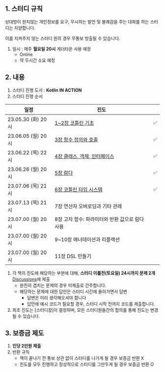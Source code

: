 ## 1. 스터디 규칙

상대방이 원치않는 개인정보를 요구, 무시하는 발언 및 불쾌감을 주는 대화를 하는 스터디는 지양합니다.

이를 지켜주지 않는 스터디 원의 경우 무통보 방출될 수 있습니다.

1. 일시 : 매주 **월요일 20시** 게더타운 사용 예정 
    - Online
    - 약 두시간 소요 예정


## 2. 내용

1. 스터디 진행 도서 : **Kotlin IN ACTION**
2. 스터디 진행 순서 
    
| 일정 | 진도 |  |
| --- | --- | --- |
| 23.05.30 (화) 20시 | [1~2장 코틀린 기초](https://github.com/orgs/kotlin-books-study/discussions/1) |✅|
| 23.06.05 (월) 20시 | [3장 함수 정의와 호출](https://github.com/orgs/kotlin-books-study/discussions/2) |✅|
| 23.06.22 (목) 22시 | [4장 클래스, 객체, 인터페이스](https://github.com/orgs/kotlin-books-study/discussions/3) |✅|
| 23.06.26 (월) 20시 | [5장 람다](https://github.com/orgs/kotlin-books-study/discussions/4) |✅|
| 23.07.06 (목) 21시 | [6장 코틀린 타입 시스템](https://github.com/orgs/kotlin-books-study/discussions/5) |✅|
| 23.07.13 (목) 21시 | 7장 연산자 오버로딩과 기타 관례 |  |
| 23.07.00 (월) 20시 | 8장 고차 함수: 파라미터와 반환 값으로 람다 사용 |  |
| 23.07.00 (월) 20시 | 9~10장 애너테이션과 리플랙션 |  |
| 23.07.00 (월) 20시 | 11장 DSL 만들기 |  |

1. 각 책의 진도에 해당하는 부분에 대해, **스터디 이틀전(토요일) 24시까지 문제 2개** [Discussions](https://github.com/orgs/kotlin-books-study/discussions)에 제출
	- 완전히 겹치는 문제의 경우 미제출로 간주합니다.
	- 해당하는 문제에 대한 답안은 스터디 시간에 돌아가면서 답변 
	  - 답변은 미리 생각해오셔야 합니다
	  - 답안에 예시 코드가 필요할 경우, 스터디 시작 전까지 코드를 제출합니다.
2. 최초 진도는 [스터디장]이 결정하며, 모든 스터디원들간의 합의를 통해 진도는 변경될 수 있습니다.


## 3. 보증금 제도

1. **인당 2만원 제출**
2. 반환 규칙
	- 책이 끝나기 전 통보 상관 없이 스터디를 나가게 될 경우 보증금 반환 X
    - 진도를 모두 진행하고 정상적으로 스터디를 그만두게 될 경우 보증금 반환 O
